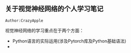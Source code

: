 ## 关于视觉神经网络的个人学习笔记
`Author:CrazyApple`

视觉神经网络的学习重点在于两个方面：
* Python语言的实际运用(涉及Pytorch库及Python基础语法)
* 
